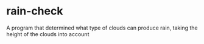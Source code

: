 # rain-check
 A program that determined what type of clouds can produce rain, taking the height of the clouds into account
